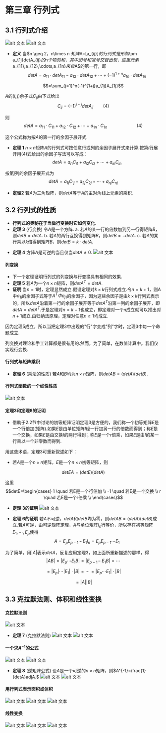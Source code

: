 # 第三章 行列式
## 3.1 行列式介绍
![alt 文本](../../../图片/线3.25.png)
![alt 文本](../../../图片/线3.26.png)
- **定义**  当$n \geq 2，n\times n $矩阵$A=[a_{ij}]$的行列式是形如$\pm a_{1j}detA_{ij}$的$n$个项的和，其中加号和减号交替出现，这里元素$a_{11},a_{12},\cdots,a_{1n}$来自$A$的第一行，即
$$detA=a_{11}\cdot detA_{11}-a_{12}\cdot detA_{12}+\cdots+(-1)^{1+n}a_{1n}\cdot detA_{1n}$$

$$=\sum_{j=1}^n(-1)^{1+j}a_{1j}A_{1j}$$

$A$的$(i,j)$余子式$C_{ij}$由下式给出
$$C_{ij}=(-1)^{i+j}detA_{ij}  \qquad (4)$$

则
$$detA=a_{11}\cdot C_{11}+a_{12}\cdot C_{12}+\cdots+a_{1n}\cdot C_{1n} \qquad \qquad\qquad (4)$$

这个公式称为按$A$的第一行的余因子展开式.

- **定理 1** $n \times n$矩阵$A$的行列式可按任意行或列的余因子展开式来计算.按第$i$行展开用(4)式给出的余因子写法可以写成：
$$det A=a_{i1}C_{i1}+a_{i2}C_{i2}+\cdots+a_{in}C_{in}$$

按第$j$列的余因子展开式为
$$det A=a_{1j}C_{1j}+a_{2j}C_{2j}+\cdots+a_{nj}C_{nj}$$

- **定理2**  若$A$为三角矩阵，则$det A$等于$A$的主对角线上元素的乘积.

<!-- ![alt 文本](./../../图片/线3.1.png)
![alt 文本](./../../图片/线3.2.png)
![alt 文本](./../../图片/线3.3.png) -->

## 3.2 行列式的性质
- **行列式的奥秘在于当做行变换时它如何变化.**
$\quad$
- **定理 3** (行变换)
令$A$是一个方阵.
a. 若$A$的某一行的倍数加到另一行得矩阵$B$，则$detB=detA.$
b. 若$A$的两行互换得到矩阵$B$，则$detB=-detA.$
c. 若$A$的某行乘以$k$倍得到矩阵$B$，则$detB=k\cdot detA.$
<!-- ![alt 文本](./../../图片/线3.4.png)
![alt 文本](./../../图片/线3.5.png)
![alt 文本](./../../图片/线3.6.png) -->

- **定理 4** 方阵$A$是可逆的当且仅当$det A \neq 0.$
![alt 文本](../../../图片/线3.7.png)
<!-- ![alt 文本](./../../图片/线3.8.png) -->

#### 列变换
- 下一个定理证明行列式的列变换与行变换具有相同的效果.
$\quad$
- **定理 5** 若$A$为一个$n \times n$矩阵，则$det A^{T}=det A.$
$\quad$
- **证明** 当$n=1$时，定理显然成立.假设定理对$k \times k$行列式成立.令$n=k+1$，则$A$中$a_{1j}$的余因子式等于$A^T中a_{j1}$的余因子，因为这些余因子是由$k \times k$行列式表示的，所以$detA$沿着第一行的余因子展开等于$detA^T$沿第一列的余因子展开，即$detA=detA^T.$于是定理对$n=k+1$也成立，即定理对一个$n$成立就可以推出对$n+1$成立.由归纳法原理，定理对任意$n \geq 1$均成立.

因为定理5成立，所以当把定理3中出现的"行"字变成"列"字时，定理3中每一个命题成立.

列变换对理论和手工计算都是很有用的.然而，为了简单，在数值计算中。我们仅实现行变换.


#### 行列式与矩阵乘积
- **定理 6** (乘法的性质)
若$A$和$B$均为$n \times n$矩阵，则$detAB=(detA)(detB).$
<!-- ![alt 文本](./../../图片/线3.9.png) -->

#### 行列式函数的一个线性性质
![alt 文本](../../../图片/线3.10.png)

#### 定理3和定理6的证明
- 借助于2.2节中讨论的初等矩阵证明定理3是方便的，我们称一个初等矩阵$E$是一个行倍加(矩阵).如果$E$是由单位矩阵$I$经一行加另一行的倍数而得到；称$E$是一个交换，如果$E$是由交换$I$的两行得到；称$E$是一个$r$倍乘，如果$E$是由$I$的某一行乘以一个非零数而得到.

用这些术语，定理3可重新叙述如下：
- 若$A$是一个$n\times n$矩阵，$E$是一个$n\times n$初等矩阵，则

$$detEA=(detE)(detA)$$

这里
$$detE=\begin{cases}
    1 \quad 若E是一个行倍加 \\
    -1 \quad 若E是一个交换 \\
    r \quad 若E是一个r倍乘 \\
\end{cases}$$

- **定理 3的证明** 
![alt 文本](../../../图片/线3.11.png)

- **定理 6的证明** 若$A$不可逆，$detA$和$detB$均为零，则$detAB=(detA)(detB)$成立.若$A$可逆，由可逆矩阵定理，$A$与单位矩阵$I_n$行等价，所以存在初等矩阵$E_1,\cdots,E_p$使得
$$A=E_pE_{p-1}\cdots E_1I_n=E_pE_{p-1}\cdots E_1$$

为了简单，用$|A|$表示$detA$，反复应用定理3，如上面所重新描述的那样，得
$$|AB|=|E_p\cdots E_1B|=|E_{p-1}\cdots E_1B|=\cdots$$

$$=|E_p|\cdots|E_1|\cdot |B|=\cdots=|E_p\cdots E_1|\cdot |B|$$

$$=|A||B|$$


## 3.3 克拉默法则、体积和线性变换
#### 克拉默法则
![alt 文本](../../../图片/线3.12.png)
- **定理 7** (克拉默法则)
![alt 文本](../../../图片/线3.13.png)
![alt 文本](../../../图片/线3.14.png)

#### 一个求$A^{-1}$的公式
![alt 文本](../../../图片/线3.15.png)
![alt 文本](../../../图片/线3.16.png)
- **定理 8** (逆矩阵公式)
设$A$是一个可逆的$n\times n$矩阵，则$A^{-1}=\frac{1}{detA}adjA.$
![alt 文本](../../../图片/线3.17.png)
![alt 文本](../../../图片/线3.18.png)
#### 用行列式表示面积或体积
![alt 文本](../../../图片/线3.19.png)
![alt 文本](../../../图片/线3.20.png)
![alt 文本](../../../图片/线3.21.png)
#### 线性变换
![alt 文本](../../../图片/线3.22.png)
![alt 文本](../../../图片/线3.23.png)
![alt 文本](../../../图片/线3.24.png)